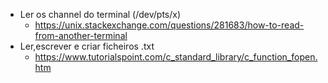 * Ler os channel do terminal (/dev/pts/x)
  - https://unix.stackexchange.com/questions/281683/how-to-read-from-another-terminal
* Ler,escrever e criar ficheiros .txt
  - https://www.tutorialspoint.com/c_standard_library/c_function_fopen.htm
